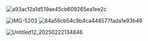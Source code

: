 ![a93ac12a1d519ae45cb609265ea1ee2c](https://github.com/user-attachments/assets/cf2f82d8-9a8a-43dd-8438-dc125c431a0a)





![IMG-5203](https://github.com/user-attachments/assets/bc43c099-34b9-41c6-bf39-00946eb60bd1)
![84a56cb54c9b4ca448577fada1e93b46](https://github.com/user-attachments/assets/8b7da8a9-ee20-4f4a-9aed-b1bb6b4908cf)

![Untitled12_20250222134846](https://github.com/user-attachments/assets/9d696e91-b897-42a0-9950-7cdf7e4def9b)










